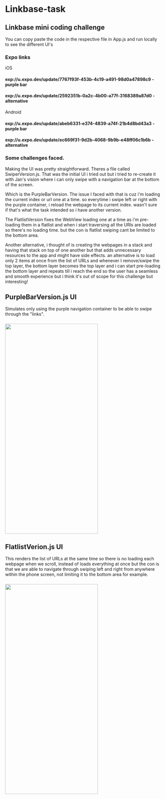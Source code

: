 # Linkbase-task

## Linkbase mini coding challenge
<!-- ![PurpleBarVersion](https://github.com/smokycoffee/Linkbase-task/blob/main/WithPurpleBar.gif) -->

You can copy paste the code in the respective file in App.js and run locally to see the different UI's

### Expo links 
iOS 

#### exp://u.expo.dev/update/7767f93f-453b-4c19-a491-98d0a47898c9 - purple bar
#### exp://u.expo.dev/update/2592351b-0a2c-4b00-a77f-3168389a87d0 - alternative

Android

#### exp://u.expo.dev/update/abeb6331-e374-4839-a74f-21b4d8bd43a3 - purple bar
#### exp://u.expo.dev/update/ec669f31-9d2b-4068-9b9b-e48ff06c1b6b - alternative


### Some challenges faced. 
Making the UI was pretty straightforward. Theres a file called SwiperVersion.js. That was the initial UI i tried out but i tried to re-create it with Jan's vision where i can only swipe with a navigation bar at the bottom of the screen.

Which is the PurpleBarVersion. The issue I faced with that is cuz i'm loading the current index or url one at a time. so everytime i swipe left or right with the purple container, i reload the webpage to its current index. wasn't sure if that's what the task intended so i have another version.

The FlatlistVersion fixes the WebView loading one at a time as i'm pre-loading them in a flatlist and when i start traversing all the URls are loaded so there's no loading time. but the con is flatlist swiping cant be limited to the bottom area.

Another alternative, i thought of is creating the webpages in a stack and having that stack on top of one another but that adds unnecessary resources to the app and might have side effects. an alternative is to load only 2 items at once from the list of URLs and whenever I remove/swipe the top layer, the bottom layer becomes the top layer and i can start pre-loading the bottom layer and repeats till i reach the end so the user has a seamless and smooth experience but i think it's out of scope for this challenge but interesting!

## PurpleBarVersion.js UI
Simulates only using the purple navigation container to be able to swipe through the "links".
### <img src="https://github.com/smokycoffee/Linkbase-task/blob/main/WithPurpleBar.gif" width="300" height="680" />

## FlatlistVerion.js UI
This renders the list of URLs at the same time so there is no loading each webpage when we scroll, instead of loads everything at once but the con is that we are able to navigate through swiping left and right from anywhere within the phone screen, not limiting it to the bottom area for example.
### <img src="https://github.com/smokycoffee/Linkbase-task/blob/main/FlatlistVersion.gif" width="300" height="680" />


